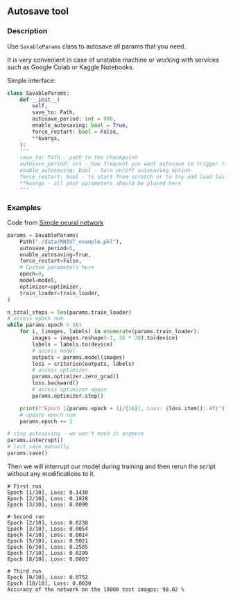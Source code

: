 ## Autosave tool

### Description

Use ```SavableParams``` class to autosave all params that you need.

It is very convenient in case of unstable machine or working with services such as Google Colab or Kaggle Notebooks.

Simple interface:


```python
class SavableParams:
    def __init__(
        self,
        save_to: Path,
        autosave_period: int = 900,
        enable_autosaving: bool = True,
        force_restart: bool = False,
        **kwargs,
    ):
    """
    save_to: Path - path to the checkpoint
    autosave_period: int - how frequent you want autosave to trigger (in seconds)
    enable_autosaving: bool - turn on/off autosaving option
    force_restart: bool - to start from scratch or to try and load last checkpoint
    **kwargs - all your parameters should be placed here
    """
```

### Examples 

Code from [Simple neural network](examples/model_train.py)

```python
params = SavableParams(
    Path("./data/MNIST_example.pkl"),
    autosave_period=5,
    enable_autosaving=True,
    force_restart=False,
    # Custom parameters here
    epoch=0,
    model=model,
    optimizer=optimizer,
    train_loader=train_loader,
)

n_total_steps = len(params.train_loader)
# access epoch num 
while params.epoch < 10:
    for i, (images, labels) in enumerate(params.train_loader):
        images = images.reshape(-1, 28 * 28).to(device)
        labels = labels.to(device)
        # access model
        outputs = params.model(images)
        loss = criterion(outputs, labels)
        # access optimizer
        params.optimizer.zero_grad()
        loss.backward()
        # access optimizer again
        params.optimizer.step()

    print(f"Epoch [{params.epoch + 1}/{10}], Loss: {loss.item():.4f}")
    # update epoch num 
    params.epoch += 1

# stop autosaving - we won't need it anymore
params.interrupt()
# last save manually 
params.save()
```
Then we will interrupt our model during training and then rerun the script without any modifications to it.
```
# First run
Epoch [1/10], Loss: 0.1430
Epoch [2/10], Loss: 0.1828
Epoch [3/10], Loss: 0.0090

# Second run
Epoch [2/10], Loss: 0.0230
Epoch [3/10], Loss: 0.0054
Epoch [4/10], Loss: 0.0014
Epoch [5/10], Loss: 0.0021
Epoch [6/10], Loss: 0.2585
Epoch [7/10], Loss: 0.0299
Epoch [8/10], Loss: 0.0003

# Third run
Epoch [9/10], Loss: 0.0752
Epoch [10/10], Loss: 0.0030
Accuracy of the network on the 10000 test images: 98.02 %
```